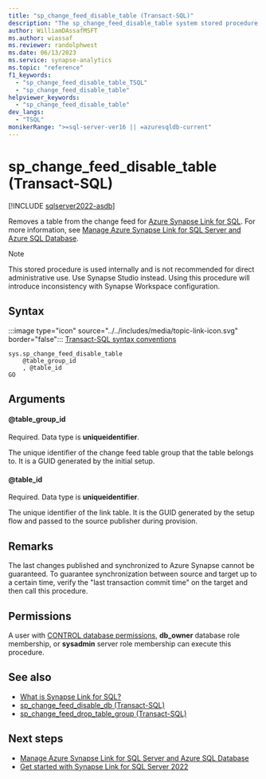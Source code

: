 ```yaml
---
title: "sp_change_feed_disable_table (Transact-SQL)"
description: "The sp_change_feed_disable_table system stored procedure disables a table in the change feed for Azure Synapse Link for SQL."
author: WilliamDAssafMSFT
ms.author: wiassaf
ms.reviewer: randolphwest
ms.date: 06/13/2023
ms.service: synapse-analytics
ms.topic: "reference"
f1_keywords:
  - "sp_change_feed_disable_table_TSQL"
  - "sp_change_feed_disable_table"
helpviewer_keywords:
  - "sp_change_feed_disable_table"
dev_langs:
  - "TSQL"
monikerRange: ">=sql-server-ver16 || =azuresqldb-current"
---
```

# sp_change_feed_disable_table (Transact-SQL)

[!INCLUDE [sqlserver2022-asdb](../../includes/applies-to-version/sqlserver2022-asdb.md)]

Removes a table from the change feed for [Azure Synapse Link for SQL](/azure/synapse-analytics/synapse-link/sql-synapse-link-overview). For more information, see [Manage Azure Synapse Link for SQL Server and Azure SQL Database](../../sql-server/synapse-link/synapse-link-sql-server-change-feed-manage.md).

> [!NOTE]  
> This stored procedure is used internally and is not recommended for direct administrative use. Use Synapse Studio instead. Using this procedure will introduce inconsistency with Synapse Workspace configuration.

## Syntax

:::image type="icon" source="../../includes/media/topic-link-icon.svg" border="false"::: [Transact-SQL syntax conventions](../../t-sql/language-elements/transact-sql-syntax-conventions-transact-sql.md)

```syntaxsql
sys.sp_change_feed_disable_table
    @table_group_id
    , @table_id
GO
```

## Arguments

#### @table_group_id

Required. Data type is **uniqueidentifier**.

The unique identifier of the change feed table group that the table belongs to. It is a GUID generated by the initial setup.

#### @table_id

Required. Data type is **uniqueidentifier**.

The unique identifier of the link table. It is the GUID generated by the setup flow and passed to the source publisher during provision.

## Remarks

The last changes published and synchronized to Azure Synapse cannot be guaranteed. To guarantee synchronization between source and target up to a certain time, verify the "last transaction commit time" on the target and then call this procedure.

## Permissions

A user with [CONTROL database permissions](../security/permissions-database-engine.md), **db_owner** database role membership, or **sysadmin** server role membership can execute this procedure.

## See also

- [What is Synapse Link for SQL?](/azure/synapse-analytics/synapse-link/sql-synapse-link-overview)
- [sp_change_feed_disable_db (Transact-SQL)](sp-change-feed-disable-db.md)
- [sp_change_feed_drop_table_group (Transact-SQL)](sp-change-feed-drop-table-group.md)

## Next steps

- [Manage Azure Synapse Link for SQL Server and Azure SQL Database](../../sql-server/synapse-link/synapse-link-sql-server-change-feed-manage.md)
- [Get started with Synapse Link for SQL Server 2022](/azure/synapse-analytics/synapse-link/connect-synapse-link-sql-server-2022)
